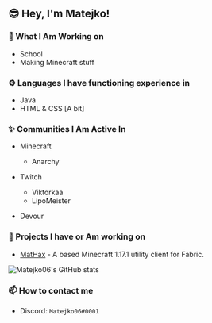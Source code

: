 ## 😎 Hey, I'm Matejko!

### 🚀 What I Am Working on

- School
- Making Minecraft stuff

### ⚙️ Languages I have functioning experience in

- Java
- HTML & CSS [A bit]

### ✨ Communities I Am Active In

- Minecraft
  - Anarchy

- Twitch
  - Viktorkaa
  - LipoMeister

- Devour

### 💎 Projects I have or Am working on

- [MatHax](https://mathaxclient.xyz) - A based Minecraft 1.17.1 utility client for Fabric.

![Matejko06's GitHub stats](https://github-readme-stats.vercel.app/api?username=Matejko06&count_private=true&show_icons=true&theme=tokyonight)

### 📫 How to contact me
- Discord: `Matejko06#0001`
